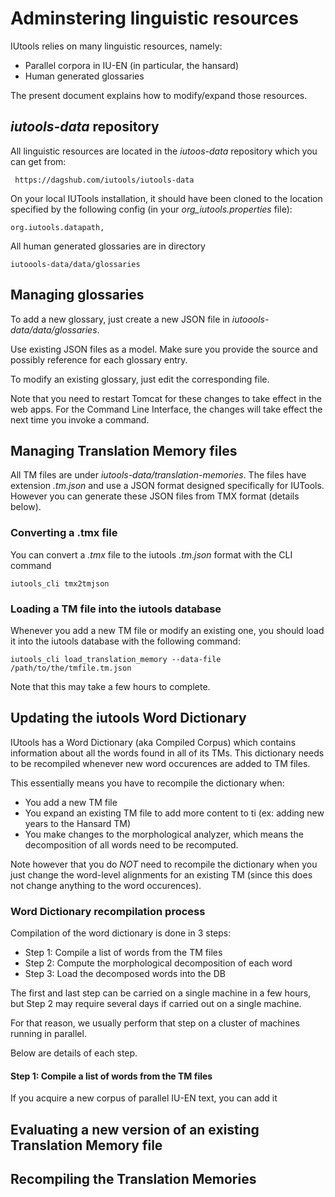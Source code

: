# Adminstering linguistic resources

IUtools relies on many linguistic resources, namely:
- Parallel corpora in IU-EN (in particular, the hansard)
- Human generated glossaries

The present document explains how to modify/expand those resources.

## _iutools-data_ repository

All linguistic resources are located in the _iutoos-data_ repository
which you can get from:

     https://dagshub.com/iutools/iutools-data
     
On your local IUTools installation, it should have been cloned 
to the location specified by the following config (in your _org_iutools.properties_ file):

    org.iutools.datapath, 

All human generated glossaries are in directory

    iutoools-data/data/glossaries

## Managing glossaries
    
To add a new glossary, just create a new JSON file in _iutoools-data/data/glossaries_.

Use existing JSON files as a model. Make sure you provide the source and possibly 
reference for each glossary entry.

To modify an existing glossary, just edit the corresponding file.

Note that you need to restart Tomcat for these changes to take effect in the web apps.
For the Command Line Interface, the changes will take effect the next time you invoke 
a command.

## Managing Translation Memory files

All TM files are under _iutools-data/translation-memories_. The files have extension 
_.tm.json_ and use a JSON format designed specifically for IUTools. However you can 
generate these JSON files from TMX format (details below).

### Converting a .tmx file

You can convert a _.tmx_ file to the iutools _.tm.json_ format with the CLI command

    iutools_cli tmx2tmjson
    
### Loading a TM file into the iutools database

Whenever you add a new TM file or modify an existing one, you should load it into 
the iutools database with the following command:

    iutools_cli load_translation_memory --data-file /path/to/the/tmfile.tm.json

Note that this may take a few hours to complete.

## Updating the iutools Word Dictionary 

IUtools has a Word Dictionary (aka Compiled Corpus) which contains information about
all the words found in all of its TMs. This dictionary needs to be recompiled whenever
new word occurences are added to TM files. 

This essentially means you have to recompile the dictionary when:
- You add a new TM file
- You expand an existing TM file to add more content to ti (ex: adding new years 
to the Hansard TM)
- You make changes to the morphological analyzer, which means the decomposition of 
  all words need to be recomputed.

Note however that you do _NOT_ need to recompile the dictionary when you just change 
the word-level alignments for an existing TM (since this does not change anything 
to the word occurences).

### Word Dictionary recompilation process

Compilation of the word dictionary is done in 3 steps:

- Step 1: Compile a list of words from the TM files
- Step 2: Compute the morphological decomposition of each word 
- Step 3: Load the decomposed words into the DB

The first and last step can be carried on a single machine in a
few hours, but Step 2 may require several days if carried out on a single machine.

For that reason, we usually perform that step on a cluster of machines running 
in parallel.

Below are details of each step.

####  Step 1: Compile a list of words from the TM files


   




 



If you acquire a new corpus of parallel IU-EN text, you can add it 


## Evaluating a new version of an existing Translation Memory file

## Recompiling the Translation Memories

